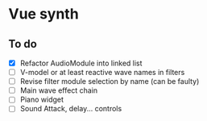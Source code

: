 # Vue synth

## To do

- [x] Refactor AudioModule into linked list
- [ ] V-model or at least reactive wave names in filters
- [ ] Revise filter module selection by name (can be faulty)
- [ ] Main wave effect chain
- [ ] Piano widget
- [ ] Sound Attack, delay... controls
